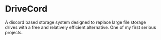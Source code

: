 # DriveCord
A discord based storage system designed to replace large file storage drives with a free and relatively efficient alternative. One of my first serious projects.
